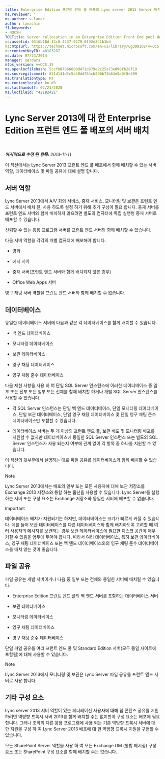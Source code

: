 ```yaml
---
title: Enterprise Edition 프런트 엔드 풀 배포의 Lync server 2013 Server 배치
ms.reviewer: ''
ms.author: v-lanac
author: lanachin
f1.keywords:
- NOCSH
TOCTitle: Server collocation in an Enterprise Edition Front End pool deployment
ms:assetid: 0516b18d-14c0-4237-9279-0f92e341b1bd
ms:mtpsurl: https://technet.microsoft.com/en-us/library/Gg398102(v=OCS.15)
ms:contentKeyID: 48183287
ms.date: 07/23/2014
manager: serdars
mtps_version: v=OCS.15
ms.openlocfilehash: 5ccfb87966008d471d879e2c25a73e098fb28f19
ms.sourcegitcommit: 831d141dfc5a49dd764cb296b73b63e5a9f8e599
ms.translationtype: MT
ms.contentlocale: ko-KR
ms.lasthandoff: 02/21/2020
ms.locfileid: "42182421"
---
```

<div data-xmlns="http://www.w3.org/1999/xhtml">

<div class="topic" data-xmlns="http://www.w3.org/1999/xhtml" data-msxsl="urn:schemas-microsoft-com:xslt" data-cs="https://msdn.microsoft.com/">

<div data-asp="https://msdn2.microsoft.com/asp">

# <a name="server-collocation-in-an-enterprise-edition-front-end-pool-deployment-for-lync-server-2013"></a>Lync Server 2013에 대 한 Enterprise Edition 프런트 엔드 풀 배포의 서버 배치

</div>

<div id="mainSection">

<div id="mainBody">

<span> </span>

_**마지막으로 수정 된 항목:** 2013-11-11_

이 섹션에서는 Lync Server 2013 프런트 엔드 풀 배포에서 함께 배치할 수 있는 서버 역할, 데이터베이스 및 파일 공유에 대해 설명 합니다.

<div>

## <a name="server-roles"></a>서버 역할

Lync Server 2013에서 A/V 회의 서비스, 중재 서비스, 모니터링 및 보관은 프런트 엔드 서버에서 배치 된, 사용 하도록 설정 하기 위해 추가 구성이 필요 합니다. 중재 서버를 프런트 엔드 서버와 함께 배치하지 않으려면 별도의 컴퓨터에 독립 실행형 중재 서버로 배포할 수 있습니다.

신뢰할 수 있는 응용 프로그램 서버를 프런트 엔드 서버와 함께 배치할 수 있습니다.

다음 서버 역할을 각각의 개별 컴퓨터에 배포해야 합니다.

  - 영화

  - 에지 서버

  - 중재 서버(프런트 엔드 서버와 함께 배치되지 않은 경우)

  - Office Web Apps 서버

영구 채팅 서버 역할을 프런트 엔드 서버와 함께 배치할 수 없습니다.

</div>

<div>

## <a name="databases"></a>데이터베이스

동일한 데이터베이스 서버에 다음과 같은 각 데이터베이스를 함께 배치할 수 있습니다.

  - 백 엔드 데이터베이스

  - 모니터링 데이터베이스

  - 보관 데이터베이스

  - 영구 채팅 데이터베이스

  - 영구 채팅 준수 데이터베이스

다음 제한 사항을 사용 하 여 단일 SQL Server 인스턴스에 이러한 데이터베이스 중 일부 또는 전부 또는 일부 또는 전체를 함께 배치할 하거나 개별 SQL Server 인스턴스를 사용할 수 있습니다.

  - 각 SQL Server 인스턴스는 단일 백 엔드 데이터베이스, 단일 모니터링 데이터베이스, 단일 보관 데이터베이스, 단일 영구 채팅 데이터베이스 및 단일 영구 채팅 준수 데이터베이스만 포함할 수 있습니다.

  - 데이터베이스 서버는 두 개 이상의 프런트 엔드 풀, 보관 배포 및 모니터링 배포를 지원할 수 없지만 데이터베이스에 동일한 SQL Server 인스턴스 또는 별도의 SQL Server 인스턴스가 사용 되는지 여부에 관계 없이 각 항목 중 하나를 지원할 수 있습니다.

이 섹션의 뒷부분에서 설명하는 대로 파일 공유를 데이터베이스와 함께 배치할 수 있습니다.

<div>


> [!NOTE]  
> Lync Server 2013에서는 배포의 일부 또는 모든 사용자에 대해 보관 저장소를 Exchange 2013 저장소와 통합 하는 옵션을 사용할 수 있습니다. Lync Server를 실행 하는 서버 또는 구성 요소는 Exchange 저장소와 동일한 서버에 배포할 수 없습니다.



</div>

<div>


> [!IMPORTANT]  
> 데이터베이스 배치가 지원되기는 하지만, 데이터베이스는 크기가 빠르게 커질 수 있습니다. 예를 들어 보관 데이터베이스를 다른 데이터베이스와 함께 배치하도록 고려할 때 여러 사용자의 메시지를 보관하는 경우 보관 데이터베이스에 필요한 디스크 공간이 매우 커질 수 있음을 염두에 두어야 합니다. 따라서 여러 데이터베이스, 특히 보관 데이터베이스, 영구 채팅 데이터베이스 또는 백 엔드 데이터베이스와의 영구 채팅 준수 데이터베이스를 배치 않는 것이 좋습니다.



</div>

</div>

<div>

## <a name="file-share"></a>파일 공유

파일 공유는 개별 서버이거나 다음 중 일부 또는 전체와 동일한 서버에 배치될 수 있습니다.

  - Enterprise Edition 프런트 엔드 풀의 백 엔드 서버를 포함하는 데이터베이스 서버

  - 보관 데이터베이스

  - 모니터링 데이터베이스

  - 영구 채팅 데이터베이스

  - 영구 채팅 준수 데이터베이스

단일 파일 공유를 여러 프런트 엔드 풀 및 Standard Edition 서버(모두 동일 사이트에 포함됨)에 대해 사용할 수 있습니다.

<div>


> [!NOTE]  
> Lync Server 2013에서 모니터링 및 보관은 Lync Server 파일 공유를 프런트 엔드 서버로 사용 합니다.



</div>

</div>

<div>

## <a name="other-components"></a>기타 구성 요소

Lync server 2013 서버 역할이 있는 페더레이션 사용자에 대해 웹 콘텐츠 공유를 지원 하려면 역방향 프록시 서버 2013를 함께 배치할 수는 없지만이 구성 요소는 배포에 필요 합니다. 그러나 조직의 다른 응용 프로그램에 사용 되는 기존 역방향 프록시 서버에 대 한 지원을 구성 하 여 Lync Server 2013 배포에 대 한 역방향 프록시 지원을 구현할 수 있습니다.

모든 SharePoint Server 역할을 사용 하 여 모든 Exchange UM (통합 메시징) 구성 요소 또는 SharePoint 구성 요소를 함께 배치할 수는 없습니다.

</div>

</div>

<span> </span>

</div>

</div>

</div>

